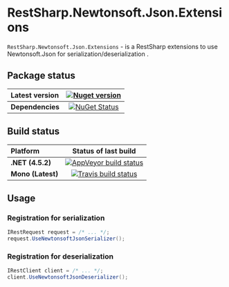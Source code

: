 RestSharp.Newtonsoft.Json.Extensions
===

`RestSharp.Newtonsoft.Json.Extensions` - is a RestSharp extensions to use Newtonsoft.Json for serialization/deserialization .

## Package status

| Latest version | [![Nuget version](http://img.shields.io/badge/nuget-v1.0-blue.png)](https://www.nuget.org/packages/RestSharp.Newtonsoft.Json.Extensions/) |
| :------ | :------: |
| **Dependencies** | [![NuGet Status](http://nugetstatus.com/RestSharp.Newtonsoft.Json.Extensions.png)](http://nugetstatus.com/packages/RestSharp.Newtonsoft.Json.Extensions) |

## Build status

| Platform | Status of last build |
| :------ | :------: |
| **.NET (4.5.2)** | [![AppVeyor build status](https://ci.appveyor.com/api/projects/status/tw195dxk1m917pc3?svg=true)](https://ci.appveyor.com/project/i4004/restsharp-newtonsoft-json-extensions) |
| **Mono (Latest)** | [![Travis build status](https://travis-ci.org/i4004/RestSharp.Newtonsoft.Json.Extensions.png?branch=master)](https://travis-ci.org/i4004/RestSharp.Newtonsoft.Json.Extensions) |

## Usage

### Registration for serialization

```csharp
IRestRequest request = /* ... */;
request.UseNewtonsoftJsonSerializer();
```

### Registration for deserialization

```csharp
IRestClient сlient = /* ... */;
client.UseNewtonsoftJsonDeserializer();
```

